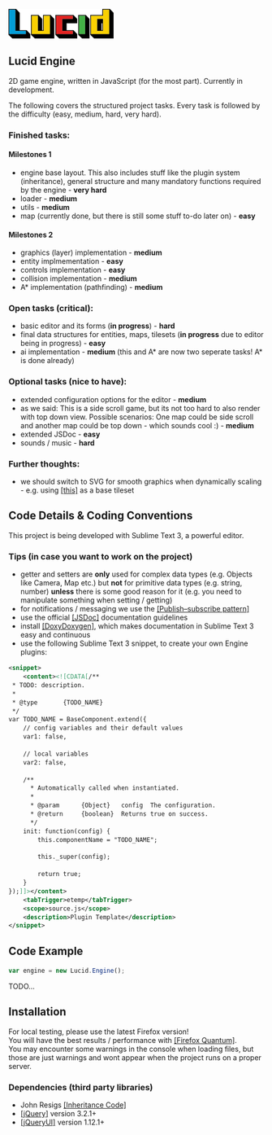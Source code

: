 ![Lucid Logo](/misc/lucid_logo_small.jpg?raw=true "Lucid Logo")

## Lucid Engine
2D game engine, written in JavaScript (for the most part). Currently in development.

The following covers the structured project tasks. Every task is followed by the difficulty (easy, medium, hard, very hard).

### Finished tasks:

#### Milestones 1

* engine base layout. This also includes stuff like the plugin system (inheritance), general structure and many mandatory functions required by the engine - **very hard**
* loader - **medium**
* utils - **medium**
* map (currently done, but there is still some stuff to-do later on) - **easy**

#### Milestones 2

* graphics (layer) implementation - **medium**
* entity implmementation - **easy**
* controls implementation - **easy**
* collision implementation - **medium**
* A* implementation (pathfinding) - **medium**

### Open tasks (critical):

* basic editor and its forms (**in progress**) - **hard**
* final data structures for entities, maps, tilesets (**in progress** due to editor being in progress) - **easy**
* ai implementation - **medium** (this and A* are now two seperate tasks! A* is done already)

### Optional tasks (nice to have):

* extended configuration options for the editor - **medium**
* as we said: This is a side scroll game, but its not too hard to also render with top down view. Possible scenarios: One map could be side scroll and another map could be top down - which sounds cool :) - **medium**
* extended JSDoc - **easy**
* sounds / music - **hard**

### Further thoughts:

* we should switch to SVG for smooth graphics when dynamically scaling - e.g. using [[this]](https://opengameart.org/content/free-platformer-game-tileset) as a base tileset

## Code Details & Coding Conventions
This project is being developed with Sublime Text 3, a powerful editor.

### Tips (in case you want to work on the project)

* getter and setters are **only** used for complex data types (e.g. Objects like Camera, Map etc.) but **not** for primitive data types (e.g. string, number) **unless** there is some good reason for it (e.g. you need to manipulate something when setting / getting)
* for notifications / messaging we use the [[Publish–subscribe pattern]](https://en.wikipedia.org/wiki/Publish%E2%80%93subscribe_pattern)
* use the official [[JSDoc]](http://usejsdoc.org/) documentation guidelines
* install [[DoxyDoxygen]](https://github.com/20Tauri/DoxyDoxygen), which makes documentation in Sublime Text 3 easy and continuous
* use the following Sublime Text 3 snippet, to create your own Engine plugins:
```xml
<snippet>
    <content><![CDATA[/**
 * TODO: description.
 *
 * @type       {TODO_NAME}
 */
var TODO_NAME = BaseComponent.extend({
    // config variables and their default values
    var1: false,

    // local variables
    var2: false,
    
    /**
      * Automatically called when instantiated.
      *
      * @param      {Object}   config  The configuration.
      * @return     {boolean}  Returns true on success.
      */
    init: function(config) {
        this.componentName = "TODO_NAME";

        this._super(config);

        return true;
    }
});]]></content>
    <tabTrigger>etemp</tabTrigger>
    <scope>source.js</scope>
    <description>Plugin Template</description>
</snippet>
```

## Code Example
```javascript
var engine = new Lucid.Engine();
```

TODO...

## Installation
For local testing, please use the latest Firefox version!<br />
You will have the best results / performance with [[Firefox Quantum]](https://www.mozilla.org/en-US/firefox/).<br />
You may encounter some warnings in the console when loading files, but those are just warnings and wont appear when the project runs on a proper server.

### Dependencies (third party libraries)

* John Resigs [[Inheritance Code]](https://johnresig.com/blog/simple-javascript-inheritance/)
* [[jQuery]](https://jquery.com/) version 3.2.1+
* [[jQueryUI]](https://jqueryui.com/) version 1.12.1+